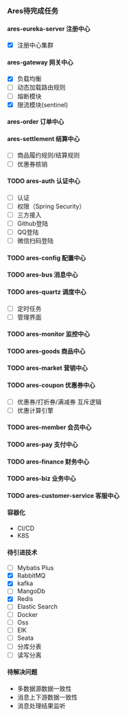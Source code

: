 ### Ares待完成任务

#### ares-eureka-server 注册中心

- [x] 注册中心集群

#### ares-gateway 网关中心

- [x] 负载均衡
- [ ] 动态加载路由规则
- [ ] 熔断模块
- [x] 限流模块(sentinel)

#### ares-order 订单中心

#### ares-settlement 结算中心

- [ ] 商品履约规则/结算规则
- [ ] 优惠券核销

#### TODO ares-auth 认证中心

- [ ] 认证
- [ ] 权限（Spring Security）
- [ ] 三方接入
- [ ] Github登陆
- [ ] QQ登陆
- [ ] 微信扫码登陆

#### TODO ares-config 配置中心

#### TODO ares-bus 消息中心

#### TODO ares-quartz 调度中心

- [ ] 定时任务
- [ ] 管理界面

#### TODO ares-monitor 监控中心

#### TODO ares-goods 商品中心

#### TODO ares-market 营销中心

#### TODO ares-coupon 优惠券中心

- [ ] 优惠券/打折券/满减券 互斥逻辑
- [ ] 优惠计算引擎

#### TODO ares-member 会员中心

#### TODO ares-pay 支付中心

#### TODO ares-finance 财务中心

#### TODO ares-biz 业务中心

#### TODO ares-customer-service 客服中心

#### 容器化

- CI/CD
- K8S

#### 待引进技术

- [ ] Mybatis Plus
- [x] RabbitMQ
- [x] kafka
- [ ] MangoDb
- [x] Redis
- [ ] Elastic Search
- [ ] Docker
- [ ] Oss
- [ ] ElK
- [ ] Seata
- [ ] 分库分表
- [ ] 读写分离

#### 待解决问题

- 多数据源数据一致性
- 消息上下游数据一致性
- 消息处理结果监听